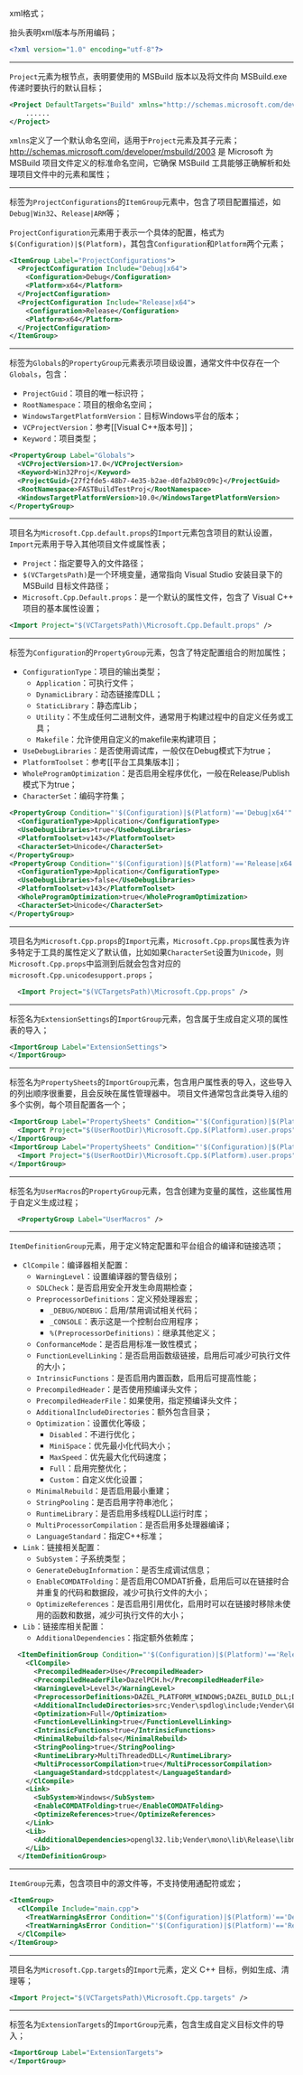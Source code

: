 xml格式；

抬头表明xml版本与所用编码；
```xml
<?xml version="1.0" encoding="utf-8"?>
```

---

`Project`元素为根节点，表明要使用的 MSBuild 版本以及将文件向 MSBuild.exe 传递时要执行的默认目标；

```xml
<Project DefaultTargets="Build" xmlns="http://schemas.microsoft.com/developer/msbuild/2003">
	......
</Project>
```

`xmlns`定义了一个默认命名空间，适用于`Project`元素及其子元素；
http://schemas.microsoft.com/developer/msbuild/2003 是 Microsoft 为 MSBuild 项目文件定义的标准命名空间，它确保 MSBuild 工具能够正确解析和处理项目文件中的元素和属性；

---

标签为`ProjectConfigurations`的`ItemGroup`元素中，包含了项目配置描述，如`Debug|Win32`、`Release|ARM`等；

`ProjectConfiguration`元素用于表示一个具体的配置，格式为`$(Configuration)|$(Platform)`，其包含`Configuration`和`Platform`两个元素；

```xml
<ItemGroup Label="ProjectConfigurations">
  <ProjectConfiguration Include="Debug|x64">
    <Configuration>Debug</Configuration>
    <Platform>x64</Platform>
  </ProjectConfiguration>
  <ProjectConfiguration Include="Release|x64">
    <Configuration>Release</Configuration>
    <Platform>x64</Platform>
  </ProjectConfiguration>
</ItemGroup>
```

---

标签为`Globals`的`PropertyGroup`元素表示项目级设置，通常文件中仅存在一个`Globals`，包含：
- `ProjectGuid`：项目的唯一标识符；
- `RootNamespace`：项目的根命名空间；
- `WindowsTargetPlatformVersion`：目标Windows平台的版本；
- `VCProjectVersion`：参考[[Visual C++版本号]]；
- `Keyword`：项目类型；

```xml
<PropertyGroup Label="Globals">
  <VCProjectVersion>17.0</VCProjectVersion>
  <Keyword>Win32Proj</Keyword>
  <ProjectGuid>{27f2fde5-48b7-4e35-b2ae-d0fa2b89c09c}</ProjectGuid>
  <RootNamespace>FASTBuildTestProj</RootNamespace>
  <WindowsTargetPlatformVersion>10.0</WindowsTargetPlatformVersion>
</PropertyGroup>
```

---

项目名为`Microsoft.Cpp.default.props`的`Import`元素包含项目的默认设置，`Import`元素用于导入其他项目文件或属性表；
- `Project`：指定要导入的文件路径；
- `$(VCTargetsPath)`是一个环境变量，通常指向 Visual Studio 安装目录下的MSBuild 目标文件路径；
- `Microsoft.Cpp.Default.props`：是一个默认的属性文件，包含了 Visual C++ 项目的基本属性设置；

```xml
<Import Project="$(VCTargetsPath)\Microsoft.Cpp.Default.props" />
```

---

标签为`Configuration`的`PropertyGroup`元素，包含了特定配置组合的附加属性；
- `ConfigurationType`：项目的输出类型；
	- `Application`：可执行文件；
	- `DynamicLibrary`：动态链接库DLL；
	- `StaticLibrary`：静态库Lib；
	- `Utility`：不生成任何二进制文件，通常用于构建过程中的自定义任务或工具；
	- `Makefile`：允许使用自定义的makefile来构建项目；
- `UseDebugLibraries`：是否使用调试库，一般仅在Debug模式下为true；
- `PlatformToolset`：参考[[平台工具集版本]]；
- `WholeProgramOptimization`：是否启用全程序优化，一般在Release/Publish模式下为true；
- `CharacterSet`：编码字符集；

```xml
<PropertyGroup Condition="'$(Configuration)|$(Platform)'=='Debug|x64'" Label="Configuration">
  <ConfigurationType>Application</ConfigurationType>
  <UseDebugLibraries>true</UseDebugLibraries>
  <PlatformToolset>v143</PlatformToolset>
  <CharacterSet>Unicode</CharacterSet>
</PropertyGroup>
<PropertyGroup Condition="'$(Configuration)|$(Platform)'=='Release|x64'" Label="Configuration">
  <ConfigurationType>Application</ConfigurationType>
  <UseDebugLibraries>false</UseDebugLibraries>
  <PlatformToolset>v143</PlatformToolset>
  <WholeProgramOptimization>true</WholeProgramOptimization>
  <CharacterSet>Unicode</CharacterSet>
</PropertyGroup>
```

---

项目名为`Microsoft.Cpp.props`的`Import`元素，`Microsoft.Cpp.props`属性表为许多特定于工具的属性定义了默认值，比如如果`CharacterSet`设置为`Unicode`，则`Microsoft.Cpp.props`中监测到后就会包含对应的`microsoft.Cpp.unicodesupport.props`；

```xml
  <Import Project="$(VCTargetsPath)\Microsoft.Cpp.props" />
```

---

标签名为`ExtensionSettings`的`ImportGroup`元素，包含属于生成自定义项的属性表的导入；

```xml
<ImportGroup Label="ExtensionSettings">
</ImportGroup>
```

---

标签名为`PropertySheets`的`ImportGroup`元素，包含用户属性表的导入，这些导入的列出顺序很重要，且会反映在属性管理器中。 项目文件通常包含此类导入组的多个实例，每个项目配置各一个；

```xml
<ImportGroup Label="PropertySheets" Condition="'$(Configuration)|$(Platform)'=='Debug|x64'">
  <Import Project="$(UserRootDir)\Microsoft.Cpp.$(Platform).user.props" Condition="exists('$(UserRootDir)\Microsoft.Cpp.$(Platform).user.props')" Label="LocalAppDataPlatform" />
</ImportGroup>
<ImportGroup Label="PropertySheets" Condition="'$(Configuration)|$(Platform)'=='Release|x64'">
  <Import Project="$(UserRootDir)\Microsoft.Cpp.$(Platform).user.props" Condition="exists('$(UserRootDir)\Microsoft.Cpp.$(Platform).user.props')" Label="LocalAppDataPlatform" />
</ImportGroup>
```

---

标签名为`UserMacros`的`PropertyGroup`元素，包含创建为变量的属性，这些属性用于自定义生成过程；

```xml
  <PropertyGroup Label="UserMacros" />
```

---

`ItemDefinitionGroup`元素，用于定义特定配置和平台组合的编译和链接选项；
- `ClCompile`：编译器相关配置：
	- `WarningLevel`：设置编译器的警告级别；
	- `SDLCheck`：是否启用安全开发生命周期检查；
	- `PreprocessorDefinitions`：定义预处理器宏；
		- `_DEBUG/NDEBUG`：启用/禁用调试相关代码；
		- `_CONSOLE`：表示这是一个控制台应用程序；
		- `%(PreprocessorDefinitions)`：继承其他定义；
	- `ConformanceMode`：是否启用标准一致性模式；
	- `FunctionLevelLinking`：是否启用函数级链接，启用后可减少可执行文件的大小；
	- `IntrinsicFunctions`：是否启用内置函数，启用后可提高性能；
	- `PrecompiledHeader`：是否使用预编译头文件；
	- `PrecompiledHeaderFile`：如果使用，指定预编译头文件；
	- `AdditionalIncludeDirectories`：额外包含目录；
	- `Optimization`：设置优化等级；
		- `Disabled`：不进行优化；
		- `MiniSpace`：优先最小化代码大小；
		- `MaxSpeed`：优先最大化代码速度；
		- `Full`：启用完整优化；
		- `Custom`：自定义优化设置；
	- `MinimalRebuild`：是否启用最小重建；
	- `StringPooling`：是否启用字符串池化；
	- `RuntimeLibrary`：是否启用多线程DLL运行时库；
	- `MultiProcessorCompilation`：是否启用多处理器编译；
	- `LanguageStandard`：指定C++标准；
- `Link`：链接相关配置：
	- `SubSystem`：子系统类型；
	- `GenerateDebugInformation`：是否生成调试信息；
	- `EnableCOMDATFolding`：是否启用COMDAT折叠，启用后可以在链接时合并重复的代码和数据段，减少可执行文件的大小；
	- `OptimizeReferences`：是否启用引用优化，启用时可以在链接时移除未使用的函数和数据，减少可执行文件的大小；
- `Lib`：链接库相关配置：
	- `AdditionalDependencies`：指定额外依赖库；

```xml
  <ItemDefinitionGroup Condition="'$(Configuration)|$(Platform)'=='Release|x64'">
    <ClCompile>
      <PrecompiledHeader>Use</PrecompiledHeader>
      <PrecompiledHeaderFile>DazelPCH.h</PrecompiledHeaderFile>
      <WarningLevel>Level3</WarningLevel>
      <PreprocessorDefinitions>DAZEL_PLATFORM_WINDOWS;DAZEL_BUILD_DLL;DAZEL_ENABLE_ASSERTS;_CRT_SECURE_NOT_WARNINGS;GLFW_INCLUDE_NONE;DAZEL_RELEASE;%(PreprocessorDefinitions)</PreprocessorDefinitions>
      <AdditionalIncludeDirectories>src;Vender\spdlog\include;Vender\GLFW\include;Vender\GLAD\include;Vender\ImGui;Vender\glm;Vender\stb_image;Vender\entt\include;Vender\yaml-cpp\include;Vender\ImGuizmo;C:\VulkanSDK\Include;Vender\Box2D\include;Vender\mono\include;Vender\filewatch;%(AdditionalIncludeDirectories)</AdditionalIncludeDirectories>
      <Optimization>Full</Optimization>
      <FunctionLevelLinking>true</FunctionLevelLinking>
      <IntrinsicFunctions>true</IntrinsicFunctions>
      <MinimalRebuild>false</MinimalRebuild>
      <StringPooling>true</StringPooling>
      <RuntimeLibrary>MultiThreadedDLL</RuntimeLibrary>
      <MultiProcessorCompilation>true</MultiProcessorCompilation>
      <LanguageStandard>stdcpplatest</LanguageStandard>
    </ClCompile>
    <Link>
      <SubSystem>Windows</SubSystem>
      <EnableCOMDATFolding>true</EnableCOMDATFolding>
      <OptimizeReferences>true</OptimizeReferences>
    </Link>
    <Lib>
      <AdditionalDependencies>opengl32.lib;Vender\mono\lib\Release\libmono-static-sgen.lib;Ws2_32.lib;Winmm.lib;Version.lib;Bcrypt.lib;C:\VulkanSDK\Lib\shaderc_shared.lib;C:\VulkanSDK\Lib\spirv-cross-core.lib;C:\VulkanSDK\Lib\spirv-cross-glsl.lib;%(AdditionalDependencies)</AdditionalDependencies>
    </Lib>
  </ItemDefinitionGroup>
```

---

`ItemGroup`元素，包含项目中的源文件等，不支持使用通配符或宏；

```xml
<ItemGroup>
  <ClCompile Include="main.cpp">
    <TreatWarningAsError Condition="'$(Configuration)|$(Platform)'=='Debug|x64'">true</TreatWarningAsError>
    <TreatWarningAsError Condition="'$(Configuration)|$(Platform)'=='Release|x64'">true</TreatWarningAsError>
  </ClCompile>
</ItemGroup>
```

---

项目名为`Microsoft.Cpp.targets`的`Import`元素，定义 C++ 目标，例如生成、清理等；

```xml
<Import Project="$(VCTargetsPath)\Microsoft.Cpp.targets" />
```

---

标签名为`ExtensionTargets`的`ImportGroup`元素，包含生成自定义目标文件的导入；

```xml
<ImportGroup Label="ExtensionTargets">
</ImportGroup>
```

